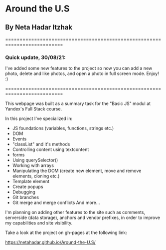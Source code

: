 # **Around the U.S** 
## **By Neta Hadar Itzhak**

==========================================================================
### Quick update, 30/08/21:
I've added some new features to the project so now you can add a new photo, 
delete and like photos, and open a photo in full screen mode. Enjoy! :)
  
==========================================================================

This webpage was built as a summary task for the "Basic JS" modul at Yandex's Full Stack course.

In this project I've specialized in: 
  * JS foundations (variables, functions, strings etc.)
  * DOM
  * Events
  * "classList" and it's methods
  * Controlling content using textcontent
  * forms
  * Using querySelector()
  * Working with arrays
  * Manipulating the DOM (create new element, move and remove elements, cloning etc.)
  * Template element
  * Create popups
  * Debugging
  * Git branches
  * Git merge and merge conflicts
  And more...

I'm planning on adding other features to the site such as comments, serverside (data storage), anchors and vendor prefixes,
in order to improve my capabilities and site visibility.

 Take a look at the project on gh-pages at the following link:
 
https://netahadar.github.io/Around-the-U.S/
